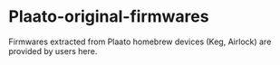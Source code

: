 # Plaato-original-firmwares
Firmwares extracted from Plaato homebrew devices (Keg, Airlock) are provided by users here.
